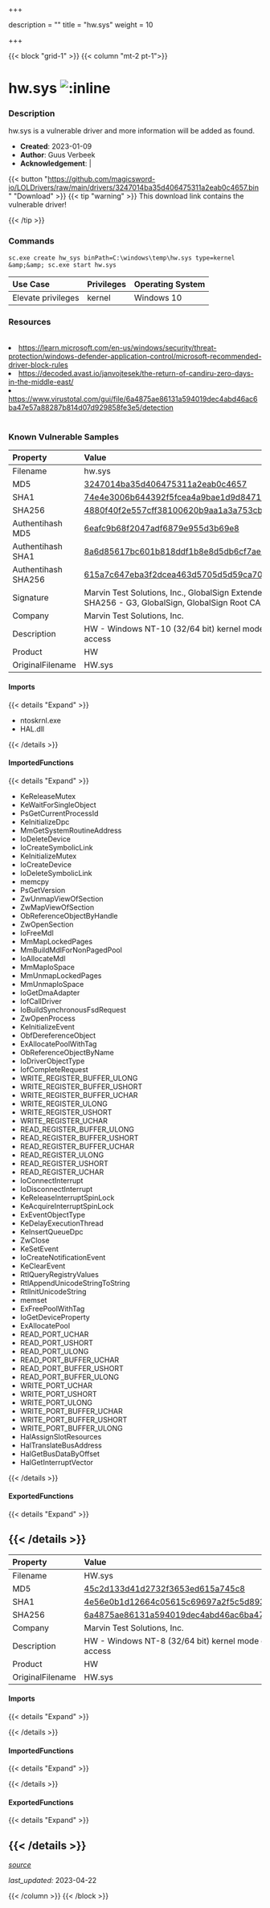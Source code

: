 +++

description = ""
title = "hw.sys"
weight = 10

+++


{{< block "grid-1" >}}
{{< column "mt-2 pt-1">}}


# hw.sys ![:inline](/images/twitter_verified.png) 


### Description

hw.sys is a vulnerable driver and more information will be added as found.

- **Created**: 2023-01-09
- **Author**: Guus Verbeek
- **Acknowledgement**:  | [](https://twitter.com/)

{{< button "https://github.com/magicsword-io/LOLDrivers/raw/main/drivers/3247014ba35d406475311a2eab0c4657.bin" "Download" >}}
{{< tip "warning" >}}
This download link contains the vulnerable driver!

{{< /tip >}}

### Commands

```
sc.exe create hw_sys binPath=C:\windows\temp\hw.sys type=kernel &amp;&amp; sc.exe start hw.sys
```

| Use Case | Privileges | Operating System | 
|:---- | ---- | ---- |
| Elevate privileges | kernel | Windows 10 |

### Resources
<br>
<li><a href="https://learn.microsoft.com/en-us/windows/security/threat-protection/windows-defender-application-control/microsoft-recommended-driver-block-rules">https://learn.microsoft.com/en-us/windows/security/threat-protection/windows-defender-application-control/microsoft-recommended-driver-block-rules</a></li>
<li><a href="https://decoded.avast.io/janvojtesek/the-return-of-candiru-zero-days-in-the-middle-east/">https://decoded.avast.io/janvojtesek/the-return-of-candiru-zero-days-in-the-middle-east/</a></li>
<li><a href="https://www.virustotal.com/gui/file/6a4875ae86131a594019dec4abd46ac6ba47e57a88287b814d07d929858fe3e5/detection">https://www.virustotal.com/gui/file/6a4875ae86131a594019dec4abd46ac6ba47e57a88287b814d07d929858fe3e5/detection</a></li>
<br>

### Known Vulnerable Samples

| Property           | Value |
|:-------------------|:------|
| Filename           | hw.sys |
| MD5                | [3247014ba35d406475311a2eab0c4657](https://www.virustotal.com/gui/file/3247014ba35d406475311a2eab0c4657) |
| SHA1               | [74e4e3006b644392f5fcea4a9bae1d9d84714b57](https://www.virustotal.com/gui/file/74e4e3006b644392f5fcea4a9bae1d9d84714b57) |
| SHA256             | [4880f40f2e557cff38100620b9aa1a3a753cb693af16cd3d95841583edcb57a8](https://www.virustotal.com/gui/file/4880f40f2e557cff38100620b9aa1a3a753cb693af16cd3d95841583edcb57a8) |
| Authentihash MD5   | [6eafc9b68f2047adf6879e955d3b69e8](https://www.virustotal.com/gui/search/authentihash%253A6eafc9b68f2047adf6879e955d3b69e8) |
| Authentihash SHA1  | [8a6d85617bc601b818ddf1b8e8d5db6cf7ae31c1](https://www.virustotal.com/gui/search/authentihash%253A8a6d85617bc601b818ddf1b8e8d5db6cf7ae31c1) |
| Authentihash SHA256| [615a7c647eba3f2dcea463d5705d5d59ca70b4250f895ad20ce6876076a8fa28](https://www.virustotal.com/gui/search/authentihash%253A615a7c647eba3f2dcea463d5705d5d59ca70b4250f895ad20ce6876076a8fa28) |
| Signature         | Marvin Test Solutions, Inc., GlobalSign Extended Validation CodeSigning CA - SHA256 - G3, GlobalSign, GlobalSign Root CA - R1   |
| Company           | Marvin Test Solutions, Inc. |
| Description       | HW - Windows NT-10 (32/64 bit) kernel mode driver for PC ports/memory/PCI access |
| Product           | HW |
| OriginalFilename  | HW.sys |


#### Imports
{{< details "Expand" >}}
* ntoskrnl.exe
* HAL.dll

{{< /details >}}
#### ImportedFunctions
{{< details "Expand" >}}
* KeReleaseMutex
* KeWaitForSingleObject
* PsGetCurrentProcessId
* KeInitializeDpc
* MmGetSystemRoutineAddress
* IoDeleteDevice
* IoCreateSymbolicLink
* KeInitializeMutex
* IoCreateDevice
* IoDeleteSymbolicLink
* memcpy
* PsGetVersion
* ZwUnmapViewOfSection
* ZwMapViewOfSection
* ObReferenceObjectByHandle
* ZwOpenSection
* IoFreeMdl
* MmMapLockedPages
* MmBuildMdlForNonPagedPool
* IoAllocateMdl
* MmMapIoSpace
* MmUnmapLockedPages
* MmUnmapIoSpace
* IoGetDmaAdapter
* IofCallDriver
* IoBuildSynchronousFsdRequest
* ZwOpenProcess
* KeInitializeEvent
* ObfDereferenceObject
* ExAllocatePoolWithTag
* ObReferenceObjectByName
* IoDriverObjectType
* IofCompleteRequest
* WRITE_REGISTER_BUFFER_ULONG
* WRITE_REGISTER_BUFFER_USHORT
* WRITE_REGISTER_BUFFER_UCHAR
* WRITE_REGISTER_ULONG
* WRITE_REGISTER_USHORT
* WRITE_REGISTER_UCHAR
* READ_REGISTER_BUFFER_ULONG
* READ_REGISTER_BUFFER_USHORT
* READ_REGISTER_BUFFER_UCHAR
* READ_REGISTER_ULONG
* READ_REGISTER_USHORT
* READ_REGISTER_UCHAR
* IoConnectInterrupt
* IoDisconnectInterrupt
* KeReleaseInterruptSpinLock
* KeAcquireInterruptSpinLock
* ExEventObjectType
* KeDelayExecutionThread
* KeInsertQueueDpc
* ZwClose
* KeSetEvent
* IoCreateNotificationEvent
* KeClearEvent
* RtlQueryRegistryValues
* RtlAppendUnicodeStringToString
* RtlInitUnicodeString
* memset
* ExFreePoolWithTag
* IoGetDeviceProperty
* ExAllocatePool
* READ_PORT_UCHAR
* READ_PORT_USHORT
* READ_PORT_ULONG
* READ_PORT_BUFFER_UCHAR
* READ_PORT_BUFFER_USHORT
* READ_PORT_BUFFER_ULONG
* WRITE_PORT_UCHAR
* WRITE_PORT_USHORT
* WRITE_PORT_ULONG
* WRITE_PORT_BUFFER_UCHAR
* WRITE_PORT_BUFFER_USHORT
* WRITE_PORT_BUFFER_ULONG
* HalAssignSlotResources
* HalTranslateBusAddress
* HalGetBusDataByOffset
* HalGetInterruptVector

{{< /details >}}
#### ExportedFunctions
{{< details "Expand" >}}

{{< /details >}}
-----
| Property           | Value |
|:-------------------|:------|
| Filename           | HW.sys |
| MD5                | [45c2d133d41d2732f3653ed615a745c8](https://www.virustotal.com/gui/file/45c2d133d41d2732f3653ed615a745c8) |
| SHA1               | [4e56e0b1d12664c05615c69697a2f5c5d893058a](https://www.virustotal.com/gui/file/4e56e0b1d12664c05615c69697a2f5c5d893058a) |
| SHA256             | [6a4875ae86131a594019dec4abd46ac6ba47e57a88287b814d07d929858fe3e5](https://www.virustotal.com/gui/file/6a4875ae86131a594019dec4abd46ac6ba47e57a88287b814d07d929858fe3e5) |
| Company           | Marvin Test Solutions, Inc. |
| Description       | HW - Windows NT-8 (32/64 bit) kernel mode driver for PC ports/memory/PCI access |
| Product           | HW |
| OriginalFilename  | HW.sys |


#### Imports
{{< details "Expand" >}}

{{< /details >}}
#### ImportedFunctions
{{< details "Expand" >}}

{{< /details >}}
#### ExportedFunctions
{{< details "Expand" >}}

{{< /details >}}
-----



[*source*](https://github.com/magicsword-io/LOLDrivers/tree/main/yaml/hw.yaml)

*last_updated:* 2023-04-22








{{< /column >}}
{{< /block >}}
